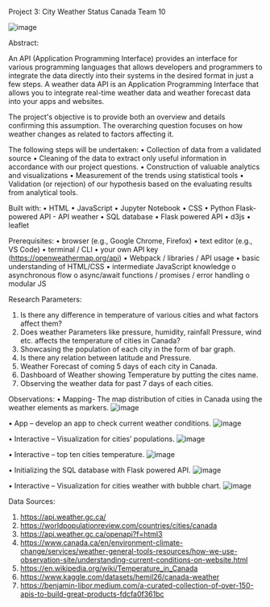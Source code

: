 Project 3: City Weather Status Canada
Team 10

![image](https://user-images.githubusercontent.com/114265749/221610948-c57c222d-1cd7-434e-bb19-e3f45b3cc5d0.png)

Abstract:

An API (Application Programming Interface) provides an interface for various programming languages that allows developers and programmers to integrate the data directly into their systems in the desired format in just a few steps. A weather data API is an Application Programming Interface that allows you to integrate real-time weather data and weather forecast data into your apps and websites. 

The project's objective is to provide both an overview and details confirming this assumption. The overarching question focuses on how weather changes as related to factors affecting it.

The following steps will be undertaken:
• Collection of data from a validated source
• Cleaning of the data to extract only useful information in accordance with our project questions.
• Construction of valuable analytics and visualizations
• Measurement of the trends using statistical tools
• Validation (or rejection) of our hypothesis based on the evaluating results from analytical tools.

Built with:
• HTML
• JavaScript
• Jupyter Notebook
• CSS
• Python Flask-powered API - API weather
• SQL database
• Flask powered API 
• d3js 
• leaflet

Prerequisites:
• browser (e.g., Google Chrome, Firefox)
• text editor (e.g., VS Code)
• terminal / CLI
• your own API key (https://openweathermap.org/api)
• Webpack / libraries / API usage
• basic understanding of HTML/CSS
• intermediate JavaScript knowledge
o asynchronous flow
o async/await functions / promises / error handling
o modular JS

Research Parameters:
1. Is there any difference in temperature of various cities and what factors affect them? 
2. Does weather Parameters like pressure, humidity, rainfall Pressure, wind etc. affects the temperature of cities in Canada?
3. Showcasing the population of each city in the form of bar graph.
4. Is there any relation between latitude and Pressure.
5. Weather Forecast of coming 5 days of each city in Canada.
6. Dashboard of Weather showing Temperature by putting the cites name.
7. Observing the weather data for past 7 days of each cities.

Observations:
• Mapping- The map distribution of cities in Canada using the weather elements as markers.
![image](https://user-images.githubusercontent.com/114265749/221611484-bee0e046-fca7-4278-ab54-2e057bc5035b.png)

• App – develop an app to check current weather conditions.
![image](https://user-images.githubusercontent.com/114265749/221611545-174f9d15-8fb0-423b-918c-b245751f8f73.png)

• Interactive – Visualization for cities’ populations.
![image](https://user-images.githubusercontent.com/114265749/221611630-2bdfea65-d99a-49e7-ab0a-f7aa571959e0.png)

• Interactive – top ten cities temperature.
![image](https://user-images.githubusercontent.com/114265749/221611690-fc7d109e-581b-42dc-94d7-2947ebeb20e4.png)

• Initializing the SQL database with Flask powered API.
![image](https://user-images.githubusercontent.com/114265749/221611771-42304fcd-765f-4a9e-98e1-0f57023e2022.png)

•	Interactive – Visualization for cities weather with bubble chart.
![image](https://user-images.githubusercontent.com/114265749/221612845-5a8cbde9-32bf-45ac-b03d-802db4a353d2.png)


Data Sources:
1. https://api.weather.gc.ca/
2. https://worldpopulationreview.com/countries/cities/canada
3. https://api.weather.gc.ca/openapi?f=html3
4. https://www.canada.ca/en/environment-climate-change/services/weather-general-tools-resources/how-we-use-observation-site/understanding-current-conditions-on-website.html
5. https://en.wikipedia.org/wiki/Temperature_in_Canada
6. https://www.kaggle.com/datasets/hemil26/canada-weather
7. https://benjamin-libor.medium.com/a-curated-collection-of-over-150-apis-to-build-great-products-fdcfa0f361bc 









